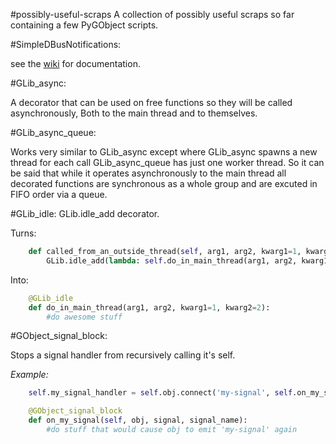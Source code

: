 #possibly-useful-scraps
A collection of possibly useful scraps so far containing a few PyGObject scripts.

#SimpleDBusNotifications:

see the [wiki](https://github.com/JasonLG1979/possibly-useful-scraps/wiki/SimpleDBusNotifications) for documentation.

#GLib_async:

A decorator that can be used on free functions so they will be called asynchronously, Both to the main thread and to themselves.

#GLib_async_queue:

Works very similar to GLib_async except where GLib_async spawns a new thread for each call GLib_async_queue has just one worker thread. So it can be said that while it operates asynchronously to the main thread all decorated functions are synchronous as a whole group and are excuted in FIFO order via a queue.

#GLib_idle:
GLib.idle_add decorator.

Turns:
```python
    def called_from_an_outside_thread(self, arg1, arg2, kwarg1=1, kwarg2=2):
        GLib.idle_add(lambda: self.do_in_main_thread(arg1, arg2, kwarg1=1, kwarg2=2)))
```

Into:
```python
    @GLib_idle
    def do_in_main_thread(arg1, arg2, kwarg1=1, kwarg2=2):
        #do awesome stuff
```

#GObject_signal_block:

Stops a signal handler from recursively calling it's self.

<i>Example:</i>
```python
    self.my_signal_handler = self.obj.connect('my-signal', self.on_my_signal, 'my-signal')

    @GObject_signal_block
    def on_my_signal(self, obj, signal, signal_name):
        #do stuff that would cause obj to emit 'my-signal' again
```

